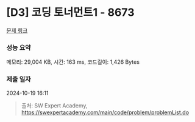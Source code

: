 # [D3] 코딩 토너먼트1 - 8673 

[문제 링크](https://swexpertacademy.com/main/code/problem/problemDetail.do?contestProbId=AW2Jldrqlo4DFASu) 

### 성능 요약

메모리: 29,004 KB, 시간: 163 ms, 코드길이: 1,426 Bytes

### 제출 일자

2024-10-19 16:11



> 출처: SW Expert Academy, https://swexpertacademy.com/main/code/problem/problemList.do